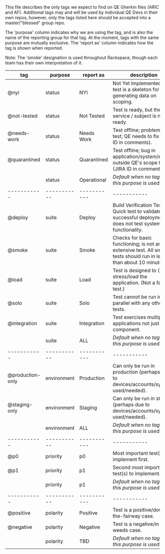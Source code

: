This file describes the only tags we expect to find on QE Gherkin files (ARIC and AF).
Additional tags may and will be used by individual QE Devs in their own repos, however,
only the tags listed here should be accepted into a master/"blessed" group repo.

The 'purpose' column indicates why we are using the tag, and is also the name of the reporting group for that tag.
At the moment, tags with the same purpose are mutually exclusive.
The 'report as' column indicates how the tag is shown when reported.

Note: The 'smoke' designation is used throughout Rackspace, though each team has their own interpretation of it.

tag              | purpose     | report as   | description
-----------      | ----------- | ----------- | -----------
@nyi             | status      | NYI         | Not Yet Implemented - test is a skeleton for generating data on scoping.
@not-tested      | status      | Not Tested  | Test is ready, but the service / subject is not ready
@needs-work      | status      | Needs Work  | Test offline; problem with test; QE needs to fix (JIRA ID in comments).
@quarantined     | status      | Quarantined | Test offline; bug in application/system/etc. outside QE's scope to fix. (JIRA ID in comments).
                 | status      | Operational | *Default when no tag for this purpose is used.*
-----------      | ----------- | ----------- | -----------
@deploy          | suite       | Deploy      | Build Verification Test Quick test to validate successful deployment, does not test system functionality.
@smoke           | suite       | Smoke       | Checks for basic functioning; is not an extensive test. All smoke tests should run in less than about 10 minutes.
@load            | suite       | Load        | Test is designed to (help) stress/load the application. (Not a fast test.)
@solo            | suite       | Solo        | Test cannot be run in parallel with any other tests.
@integration     | suite       | Integration | Test exercises multiple applications not just one component.
                 | suite       | ALL         | *Default when no tag for this purpose is used.*
-----------      | ----------- | ----------- | -----------
@production-only | environment | Production  | Can only be run in production (perhaps due to devices/accounts/systems used/needed).
@staging-only    | environment | Staging     | Can only be run in staging (perhaps due to devices/accounts/systems used/needed).
                 | environment | ALL         | *Default when no tag for this purpose is used.*
-----------      | ----------- | ----------- | -----------
@p0              | priority    | p0          | Most important test(s) to implement first.
@p1              | priority    | p1          | Second most important test(s) to implement.
                 | priority    | p1          | *Default when no tag for this purpose is used.*
-----------      | ----------- | ----------- | -----------
@positive        | polarity    | Positive    | Test is a positive/down-the-fairway case.
@negative        | polarity    | Negative    | Test is a negative/in-the-weeds case.
                 | polarity    | TBD         | *Default when no tag for this purpose is used.*
